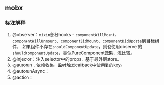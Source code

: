 ## mobx

### 标注解释
  1. @observer：`mixin`部分hooks - `componentWillMount`、`componentWillUnmount`、`componentDidMount`、`componentDidUpdate`到目标组件，
如果组件不存在`shouldComponentUpdate`，则也使用observer的`shouldComponentUpdate`，类似PureComponent效果，浅比较。
  2. @injector：注入selector中的props，基于最外层store。
  3. @autorun：依赖收集，监听触发callback中使用到的key。
  4. @autorunAsync：
  5. @action：
  